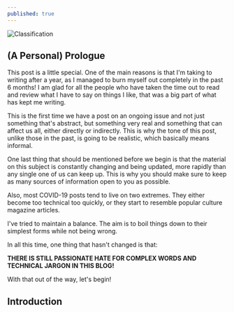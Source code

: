 ```yaml
---
published: true
---
```

![Classification]({{site.baseurl}}/images/tusharBlog-01.png)


## (A Personal) Prologue

This post is a little special. One of the main reasons is that I'm taking to writing after a year, as I managed to burn myself out completely in the past 6 months! I am glad for all the people who have taken the time out to read and review what I have to say on things I like, that was a big part of what has kept me writing. 

This is the first time we have a post on an ongoing issue and not just something that's abstract, but something very real and something that can affect us all, either directly or indirectly. This is why the tone of this post, unlike those in the past, is going to be realistic, which basically means informal.

One last thing that should be mentioned before we begin is that the material on this subject is constantly changing and being updated, more rapidly than any single one of us can keep up. This is why you should make sure to keep as many sources of information open to you as possible. 

Also, most COVID-19 posts tend to live on two extremes. They either become too technical too quickly, or they start to resemble popular culture magazine articles. 

I've tried to maintain a balance. The aim is to boil things down to their simplest forms while not being wrong.

In all this time, one thing that hasn't changed is that:

**THERE IS STILL PASSIONATE HATE FOR COMPLEX WORDS AND TECHNICAL JARGON IN THIS BLOG!**

With that out of the way, let's begin!


## Introduction
